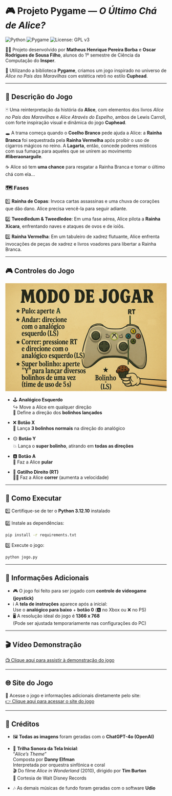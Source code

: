 # 🎮 Projeto Pygame — *O Último Chá de Alice?*

![Python](https://img.shields.io/badge/Python-3.12-blue?logo=python)
![Pygame](https://img.shields.io/badge/Pygame-2.5.2-green?logo=pygame)
![License: GPL v3](https://img.shields.io/badge/License-GPLv3-blue.svg)

👩‍💻 Projeto desenvolvido por **Matheus Henrique Pereira Borba** e **Oscar Rodrigues de Sousa Filho**, alunos do 1º semestre de Ciência da Computação do **Insper**.

🎨 Utilizando a biblioteca **Pygame**, criamos um jogo inspirado no universo de *Alice no País das Maravilhas* com estética retrô no estilo **Cuphead**.

---

## 📖 Descrição do Jogo

🃏 Uma reinterpretação da história da **Alice**, com elementos dos livros *Alice no País das Maravilhas* e *Alice Através do Espelho*, ambos de Lewis Carroll, com forte inspiração visual e dinâmica do jogo **Cuphead**.

🕳️ A trama começa quando o **Coelho Branco** pede ajuda a Alice: a **Rainha Branca** foi sequestrada pela **Rainha Vermelha** após proibir o uso de cigarros mágicos no reino. A **Lagarta**, então, concede poderes místicos com sua fumaça para aqueles que se unirem ao movimento **#liberaonarguile**.

☕ Alice só tem **uma chance** para resgatar a Rainha Branca e tomar o último chá com ela...

### 🗺️ Fases

1️⃣ **Rainha de Copas**: Invoca cartas assassinas e uma chuva de corações que dão dano. Alice precisa vencê-la para seguir adiante.

2️⃣ **Tweedledum & Tweedledee**: Em uma fase aérea, Alice pilota a **Rainha Xícara**, enfrentando naves e ataques de ovos e de ioiôs.

3️⃣ **Rainha Vermelha**: Em um tabuleiro de xadrez flutuante, Alice enfrenta invocações de peças de xadrez e livros voadores para libertar a Rainha Branca.

---

## 🎮 Controles do Jogo

<img src="Assets/Imagens/Tela Instrucoes/Tela Instrucoes.png" alt="Controles do Jogo" width="600"/>

- 🕹️ **Analógico Esquerdo**  
  ↪️ Move a Alice em qualquer direção  
  🎯 Define a direção dos **bolinhos lançados**

- ❌ **Botão X**  
  🍪 Lança **3 bolinhos normais** na direção do analógico

- 🟡 **Botão Y**  
  💥 Lança o **super bolinho**, atirando em **todas as direções**

- 🅰️ **Botão A**  
  🐰 Faz a Alice **pular**

- 🎯 **Gatilho Direito (RT)**  
  🏃‍♀️ Faz a Alice **correr** (aumenta a velocidade)

---

## 🚀 Como Executar

1️⃣ Certifique-se de ter o **Python 3.12.10** instalado

2️⃣ Instale as dependências:
```bash
pip install -r requirements.txt
```

3️⃣ Execute o jogo:
```bash
python jogo.py
```

---

## 📌 Informações Adicionais

- 🎮 O jogo foi feito para ser jogado com **controle de videogame (joystick)**  
- ℹ️ A **tela de instruções** aparece após a inicial:  
  Use o **analógico para baixo** + **botão 0** (🅰️ no Xbox ou ❌ no PS)  
- 🖥️ A resolução ideal do jogo é **1366 x 768**  
  (Pode ser ajustada temporariamente nas configurações do PC)

---

## 🎬 Vídeo Demonstração

[📺 Clique aqui para assistir à demonstração do jogo](https://youtu.be/eZ5N__nAxXo)

---

## 🌐 Site do Jogo

🔗 Acesse o jogo e informações adicionais diretamente pelo site:  
[👉 Clique aqui para acessar o site do jogo](https://insper-classroom.github.io/projeto-pygame-site-time-bege-matheus-e-oscar/)

---

## 🎨 Créditos

- 🖼️ **Todas as imagens** foram geradas com o **ChatGPT-4o (OpenAI)**

- 🎵 **Trilha Sonora da Tela Inicial**:  
  “*Alice’s Theme*”  
  Composta por **Danny Elfman**  
  Interpretada por orquestra sinfônica e coral  
  🎬 Do filme *Alice in Wonderland* (2010), dirigido por **Tim Burton**  
  🎼 Cortesia de Walt Disney Records

- 🎶 As demais músicas de fundo foram geradas com o software **Udio**